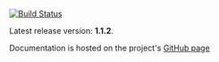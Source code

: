 [![Build Status](https://secure.travis-ci.org/timurstrekalov/saga.png?branch=master)](http://travis-ci.org/timurstrekalov/saga)

Latest release version: **1.1.2**. 

Documentation is hosted on the project's [GitHub page](http://timurstrekalov.github.com/saga/)
